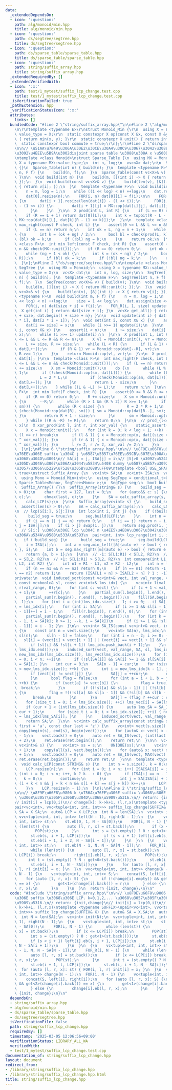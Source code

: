 ```yaml
---
data:
  _extendedDependsOn:
  - icon: ':question:'
    path: alg/monoid/min.hpp
    title: alg/monoid/min.hpp
  - icon: ':question:'
    path: ds/segtree/segtree.hpp
    title: ds/segtree/segtree.hpp
  - icon: ':question:'
    path: ds/sparse_table/sparse_table.hpp
    title: ds/sparse_table/sparse_table.hpp
  - icon: ':question:'
    path: string/suffix_array.hpp
    title: string/suffix_array.hpp
  _extendedRequiredBy: []
  _extendedVerifiedWith:
  - icon: ':x:'
    path: test/1_mytest/suffix_lcp_change.test.cpp
    title: test/1_mytest/suffix_lcp_change.test.cpp
  _isVerificationFailed: true
  _pathExtension: hpp
  _verificationStatusIcon: ':x:'
  attributes:
    links: []
  bundledCode: "#line 2 \"string/suffix_array.hpp\"\n\n#line 2 \"alg/monoid/min.hpp\"\
    \n\r\ntemplate <typename E>\r\nstruct Monoid_Min {\r\n  using X = E;\r\n  using\
    \ value_type = X;\r\n  static constexpr X op(const X &x, const X &y) noexcept\
    \ { return min(x, y); }\r\n  static constexpr X unit() { return infty<E>; }\r\n\
    \  static constexpr bool commute = true;\r\n};\r\n#line 2 \"ds/sparse_table/sparse_table.hpp\"\
    \n\n// \u51AA\u7B49\u306A\u30E2\u30CE\u30A4\u30C9\u3067\u3042\u308B\u3053\u3068\
    \u3092\u4EEE\u5B9A\u3002disjoint sparse table \u3088\u308A x \u500D\u9AD8\u901F\
    \ntemplate <class Monoid>\nstruct Sparse_Table {\n  using MX = Monoid;\n  using\
    \ X = typename MX::value_type;\n  int n, log;\n  vvc<X> dat;\n\n  Sparse_Table()\
    \ {}\n  Sparse_Table(int n) { build(n); }\n  template <typename F>\n  Sparse_Table(int\
    \ n, F f) {\n    build(n, f);\n  }\n  Sparse_Table(const vc<X>& v) { build(v);\
    \ }\n\n  void build(int m) {\n    build(m, [](int i) -> X { return MX::unit();\
    \ });\n  }\n  void build(const vc<X>& v) {\n    build(len(v), [&](int i) -> X\
    \ { return v[i]; });\n  }\n  template <typename F>\n  void build(int m, F f) {\n\
    \    n = m, log = 1;\n    while ((1 << log) < n) ++log;\n    dat.resize(log);\n\
    \    dat[0].resize(n);\n    FOR(i, n) dat[0][i] = f(i);\n\n    FOR(i, log - 1)\
    \ {\n      dat[i + 1].resize(len(dat[i]) - (1 << i));\n      FOR(j, len(dat[i])\
    \ - (1 << i)) {\n        dat[i + 1][j] = MX::op(dat[i][j], dat[i][j + (1 << i)]);\n\
    \      }\n    }\n  }\n\n  X prod(int L, int R) {\n    if (L == R) return MX::unit();\n\
    \    if (R == L + 1) return dat[0][L];\n    int k = topbit(R - L - 1);\n    return\
    \ MX::op(dat[k][L], dat[k][R - (1 << k)]);\n  }\n\n  template <class F>\n  int\
    \ max_right(const F check, int L) {\n    assert(0 <= L && L <= n && check(MX::unit()));\n\
    \    if (L == n) return n;\n    int ok = L, ng = n + 1;\n    while (ok + 1 < ng)\
    \ {\n      int k = (ok + ng) / 2;\n      bool bl = check(prod(L, k));\n      if\
    \ (bl) ok = k;\n      if (!bl) ng = k;\n    }\n    return ok;\n  }\n\n  template\
    \ <class F>\n  int min_left(const F check, int R) {\n    assert(0 <= R && R <=\
    \ n && check(MX::unit()));\n    if (R == 0) return 0;\n    int ok = R, ng = -1;\n\
    \    while (ng + 1 < ok) {\n      int k = (ok + ng) / 2;\n      bool bl = check(prod(k,\
    \ R));\n      if (bl) ok = k;\n      if (!bl) ng = k;\n    }\n    return ok;\n\
    \  }\n};\n#line 2 \"ds/segtree/segtree.hpp\"\n\ntemplate <class Monoid>\nstruct\
    \ SegTree {\n  using MX = Monoid;\n  using X = typename MX::value_type;\n  using\
    \ value_type = X;\n  vc<X> dat;\n  int n, log, size;\n\n  SegTree() {}\n  SegTree(int\
    \ n) { build(n); }\n  template <typename F>\n  SegTree(int n, F f) {\n    build(n,\
    \ f);\n  }\n  SegTree(const vc<X>& v) { build(v); }\n\n  void build(int m) {\n\
    \    build(m, [](int i) -> X { return MX::unit(); });\n  }\n  void build(const\
    \ vc<X>& v) {\n    build(len(v), [&](int i) -> X { return v[i]; });\n  }\n  template\
    \ <typename F>\n  void build(int m, F f) {\n    n = m, log = 1;\n    while ((1\
    \ << log) < n) ++log;\n    size = 1 << log;\n    dat.assign(size << 1, MX::unit());\n\
    \    FOR(i, n) dat[size + i] = f(i);\n    FOR_R(i, 1, size) update(i);\n  }\n\n\
    \  X get(int i) { return dat[size + i]; }\n  vc<X> get_all() { return {dat.begin()\
    \ + size, dat.begin() + size + n}; }\n\n  void update(int i) { dat[i] = Monoid::op(dat[2\
    \ * i], dat[2 * i + 1]); }\n  void set(int i, const X& x) {\n    assert(i < n);\n\
    \    dat[i += size] = x;\n    while (i >>= 1) update(i);\n  }\n\n  void multiply(int\
    \ i, const X& x) {\n    assert(i < n);\n    i += size;\n    dat[i] = Monoid::op(dat[i],\
    \ x);\n    while (i >>= 1) update(i);\n  }\n\n  X prod(int L, int R) {\n    assert(0\
    \ <= L && L <= R && R <= n);\n    X vl = Monoid::unit(), vr = Monoid::unit();\n\
    \    L += size, R += size;\n    while (L < R) {\n      if (L & 1) vl = Monoid::op(vl,\
    \ dat[L++]);\n      if (R & 1) vr = Monoid::op(dat[--R], vr);\n      L >>= 1,\
    \ R >>= 1;\n    }\n    return Monoid::op(vl, vr);\n  }\n\n  X prod_all() { return\
    \ dat[1]; }\n\n  template <class F>\n  int max_right(F check, int L) {\n    assert(0\
    \ <= L && L <= n && check(Monoid::unit()));\n    if (L == n) return n;\n    L\
    \ += size;\n    X sm = Monoid::unit();\n    do {\n      while (L % 2 == 0) L >>=\
    \ 1;\n      if (!check(Monoid::op(sm, dat[L]))) {\n        while (L < size) {\n\
    \          L = 2 * L;\n          if (check(Monoid::op(sm, dat[L]))) { sm = Monoid::op(sm,\
    \ dat[L++]); }\n        }\n        return L - size;\n      }\n      sm = Monoid::op(sm,\
    \ dat[L++]);\n    } while ((L & -L) != L);\n    return n;\n  }\n\n  template <class\
    \ F>\n  int min_left(F check, int R) {\n    assert(0 <= R && R <= n && check(Monoid::unit()));\n\
    \    if (R == 0) return 0;\n    R += size;\n    X sm = Monoid::unit();\n    do\
    \ {\n      --R;\n      while (R > 1 && (R % 2)) R >>= 1;\n      if (!check(Monoid::op(dat[R],\
    \ sm))) {\n        while (R < size) {\n          R = 2 * R + 1;\n          if\
    \ (check(Monoid::op(dat[R], sm))) { sm = Monoid::op(dat[R--], sm); }\n       \
    \ }\n        return R + 1 - size;\n      }\n      sm = Monoid::op(dat[R], sm);\n\
    \    } while ((R & -R) != R);\n    return 0;\n  }\n\n  // prod_{l<=i<r} A[i xor\
    \ x]\n  X xor_prod(int l, int r, int xor_val) {\n    static_assert(Monoid::commute);\n\
    \    X x = Monoid::unit();\n    for (int k = 0; k < log + 1; ++k) {\n      if\
    \ (l >= r) break;\n      if (l & 1) { x = Monoid::op(x, dat[(size >> k) + ((l++)\
    \ ^ xor_val)]); }\n      if (r & 1) { x = Monoid::op(x, dat[(size >> k) + ((--r)\
    \ ^ xor_val)]); }\n      l /= 2, r /= 2, xor_val /= 2;\n    }\n    return x;\n\
    \  }\n};\n#line 6 \"string/suffix_array.hpp\"\n\n// \u8F9E\u66F8\u9806 i \u756A\
    \u76EE\u306E suffix \u304C j \u6587\u5B57\u76EE\u59CB\u307E\u308A\u3067\u3042\u308B\
    \u3068\u304D\u3001\n// SA[i] = j, ISA[j] = i\n// |S|>0 \u3092\u524D\u63D0\uFF08\
    \u305D\u3046\u3067\u306A\u3044\u5834\u5408 dummy \u6587\u5B57\u3092\u8FFD\u52A0\
    \u3057\u3066\u5229\u7528\u305B\u3088\uFF09\ntemplate <bool USE_SPARSE_TABLE =\
    \ true>\nstruct Suffix_Array {\n  vc<int> SA;\n  vc<int> ISA;\n  vc<int> LCP;\n\
    \  using Mono = Monoid_Min<int>;\n  using SegType = conditional_t<USE_SPARSE_TABLE,\
    \ Sparse_Table<Mono>, SegTree<Mono> >;\n  SegType seg;\n  bool build_seg;\n\n\
    \  Suffix_Array() {}\n  Suffix_Array(string& s) {\n    build_seg = 0;\n    assert(len(s)\
    \ > 0);\n    char first = 127, last = 0;\n    for (auto&& c: s) {\n      chmin(first,\
    \ c);\n      chmax(last, c);\n    }\n    SA = calc_suffix_array(s, first, last);\n\
    \    calc_LCP(s);\n  }\n\n  Suffix_Array(vc<int> s) {\n    build_seg = 0;\n  \
    \  assert(len(s) > 0);\n    SA = calc_suffix_array(s);\n    calc_LCP(s);\n  }\n\
    \n  // lcp(S[i:], S[j:])\n  int lcp(int i, int j) {\n    if (!build_seg) {\n \
    \     build_seg = true;\n      seg.build(LCP);\n    }\n    int n = len(SA);\n\
    \    if (i == n || j == n) return 0;\n    if (i == j) return n - i;\n    i = ISA[i],\
    \ j = ISA[j];\n    if (i > j) swap(i, j);\n    return seg.prod(i, j);\n  }\n\n\
    \  // S[i:] \u3068\u306E lcp \u304C n \u4EE5\u4E0A\u3067\u3042\u308B\u3088\u3046\
    \u306A\u534A\u958B\u533A\u9593\n  pair<int, int> lcp_range(int i, int n) {\n \
    \   if (!build_seg) {\n      build_seg = true;\n      seg.build(LCP);\n    }\n\
    \    i = ISA[i];\n    int a = seg.min_left([&](auto e) -> bool { return e >= n;\
    \ }, i);\n    int b = seg.max_right([&](auto e) -> bool { return e >= n; }, i);\n\
    \    return {a, b + 1};\n  }\n\n  // -1: S[L1:R1) < S[L2, R2)\n  //  0: S[L1:R1)\
    \ = S[L2, R2)\n  // +1: S[L1:R1) > S[L2, R2)\n  int compare(int L1, int R1, int\
    \ L2, int R2) {\n    int n1 = R1 - L1, n2 = R2 - L2;\n    int n = lcp(L1, L2);\n\
    \    if (n == n1 && n == n2) return 0;\n    if (n == n1) return -1;\n    if (n\
    \ == n2) return 1;\n    return (ISA[L1 + n] > ISA[L2 + n] ? 1 : -1);\n  }\n\n\
    private:\n  void induced_sort(const vc<int>& vect, int val_range, vc<int>& SA,\
    \ const vc<bool>& sl, const vc<int>& lms_idx) {\n    vc<int> l(val_range, 0),\
    \ r(val_range, 0);\n    for (int c: vect) {\n      if (c + 1 < val_range) ++l[c\
    \ + 1];\n      ++r[c];\n    }\n    partial_sum(l.begin(), l.end(), l.begin());\n\
    \    partial_sum(r.begin(), r.end(), r.begin());\n    fill(SA.begin(), SA.end(),\
    \ -1);\n    for (int i = (int)lms_idx.size() - 1; i >= 0; --i) SA[--r[vect[lms_idx[i]]]]\
    \ = lms_idx[i];\n    for (int i: SA)\n      if (i >= 1 && sl[i - 1]) SA[l[vect[i\
    \ - 1]]++] = i - 1;\n    fill(r.begin(), r.end(), 0);\n    for (int c: vect) ++r[c];\n\
    \    partial_sum(r.begin(), r.end(), r.begin());\n    for (int k = (int)SA.size()\
    \ - 1, i = SA[k]; k >= 1; --k, i = SA[k])\n      if (i >= 1 && !sl[i - 1]) { SA[--r[vect[i\
    \ - 1]]] = i - 1; }\n  }\n\n  vc<int> SA_IS(const vc<int>& vect, int val_range)\
    \ {\n    const int n = vect.size();\n    vc<int> SA(n), lms_idx;\n    vc<bool>\
    \ sl(n);\n    sl[n - 1] = false;\n    for (int i = n - 2; i >= 0; --i) {\n   \
    \   sl[i] = (vect[i] > vect[i + 1] || (vect[i] == vect[i + 1] && sl[i + 1]));\n\
    \      if (sl[i] && !sl[i + 1]) lms_idx.push_back(i + 1);\n    }\n    reverse(lms_idx.begin(),\
    \ lms_idx.end());\n    induced_sort(vect, val_range, SA, sl, lms_idx);\n    vc<int>\
    \ new_lms_idx(lms_idx.size()), lms_vec(lms_idx.size());\n    for (int i = 0, k\
    \ = 0; i < n; ++i)\n      if (!sl[SA[i]] && SA[i] >= 1 && sl[SA[i] - 1]) { new_lms_idx[k++]\
    \ = SA[i]; }\n    int cur = 0;\n    SA[n - 1] = cur;\n    for (size_t k = 1; k\
    \ < new_lms_idx.size(); ++k) {\n      int i = new_lms_idx[k - 1], j = new_lms_idx[k];\n\
    \      if (vect[i] != vect[j]) {\n        SA[j] = ++cur;\n        continue;\n\
    \      }\n      bool flag = false;\n      for (int a = i + 1, b = j + 1;; ++a,\
    \ ++b) {\n        if (vect[a] != vect[b]) {\n          flag = true;\n        \
    \  break;\n        }\n        if ((!sl[a] && sl[a - 1]) || (!sl[b] && sl[b - 1]))\
    \ {\n          flag = !((!sl[a] && sl[a - 1]) && (!sl[b] && sl[b - 1]));\n   \
    \       break;\n        }\n      }\n      SA[j] = (flag ? ++cur : cur);\n    }\n\
    \    for (size_t i = 0; i < lms_idx.size(); ++i) lms_vec[i] = SA[lms_idx[i]];\n\
    \    if (cur + 1 < (int)lms_idx.size()) {\n      auto lms_SA = SA_IS(lms_vec,\
    \ cur + 1);\n      for (size_t i = 0; i < lms_idx.size(); ++i) { new_lms_idx[i]\
    \ = lms_idx[lms_SA[i]]; }\n    }\n    induced_sort(vect, val_range, SA, sl, new_lms_idx);\n\
    \    return SA;\n  }\n\n  vc<int> calc_suffix_array(const string& s, const char\
    \ first = 'a', const char last = 'z') {\n    vc<int> vect(s.size() + 1);\n   \
    \ copy(begin(s), end(s), begin(vect));\n    for (auto& x: vect) x -= (int)first\
    \ - 1;\n    vect.back() = 0;\n    auto ret = SA_IS(vect, (int)last - (int)first\
    \ + 2);\n    ret.erase(ret.begin());\n    return ret;\n  }\n\n  vc<int> calc_suffix_array(const\
    \ vc<int>& s) {\n    vc<int> ss = s;\n    UNIQUE(ss);\n\n    vc<int> vect(s.size()\
    \ + 1);\n    copy(all(s), vect.begin());\n    for (auto& x: vect) x = LB(ss, x)\
    \ + 1;\n    vect.back() = 0;\n    auto ret = SA_IS(vect, MAX(vect) + 2);\n   \
    \ ret.erase(ret.begin());\n    return ret;\n  }\n\n  template <typename STRING>\n\
    \  void calc_LCP(const STRING& s) {\n    int n = s.size(), k = 0;\n    ISA.resize(n);\n\
    \    LCP.resize(n);\n    for (int i = 0; i < n; i++) ISA[SA[i]] = i;\n    for\
    \ (int i = 0; i < n; i++, k ? k-- : 0) {\n      if (ISA[i] == n - 1) {\n     \
    \   k = 0;\n        continue;\n      }\n      int j = SA[ISA[i] + 1];\n      while\
    \ (i + k < n && j + k < n && s[i + k] == s[j + k]) k++;\n      LCP[ISA[i]] = k;\n\
    \    }\n    LCP.resize(n - 1);\n  }\n};\n#line 2 \"string/suffix_lcp_change.hpp\"\
    \n\n// \u8F9E\u66F8\u9806 k \u756A\u76EE\u306E suffix \u3068\u306E LCP. k=0,1,2,...\
    \ \u3068\u3057\u305F\u3068\u304D\u306E\u5909\u5316.\n// return: {init,change}\n\
    // init[i] = lcp(0,i)\n// change[k]: k->k+1, (l,r,x)\ntemplate <typename SUFFIX>\n\
    pair<vc<int>, vvc<tuple<int, int, int>>> suffix_lcp_change(SUFFIX& X) {\n  auto&\
    \ SA = X.SA;\n  auto& LCP = X.LCP;\n  int N = len(SA);\n  vc<int> init(N);\n \
    \ vvc<tuple<int, int, int>> left(N - 1), right(N - 1);\n  {\n    vc<tuple<int,\
    \ int, int>> st;\n    st.eb(0, 1, N - SA[0]);\n    FOR(i, N - 1) {\n      while\
    \ (len(st)) {\n        auto [l, r, x] = st.back();\n        if (x <= LCP[i]) break;\n\
    \        POP(st);\n      }\n      int s = (st.empty() ? 0 : get<1>(st.back()));\n\
    \      st.eb(s, i + 1, LCP[i]);\n      if (s < i + 1) left[i].eb(s, i + 1, LCP[i]);\n\
    \      st.eb(i + 1, i + 2, N - SA[i + 1]);\n    }\n  }\n  {\n    vc<tuple<int,\
    \ int, int>> st;\n    st.eb(N - 1, N, N - SA[N - 1]);\n    FOR_R(i, N - 1) {\n\
    \      while (len(st)) {\n        auto [l, r, x] = st.back();\n        if (x <=\
    \ LCP[i]) break;\n        right[i].eb(l, r, x);\n        POP(st);\n      }\n \
    \     int t = (st.empty() ? N : get<0>(st.back()));\n      st.eb(i + 1, t, LCP[i]);\n\
    \      st.eb(i, i + 1, N - SA[i]);\n    }\n    for (auto [l, r, x]: st) { FOR(i,\
    \ l, r) init[i] = x; }\n  }\n  vvc<tuple<int, int, int>> change(N - 1);\n  FOR(i,\
    \ N - 1) {\n    vc<tuple<int, int, int>> S;\n    concat(S, left[i], right[i]);\n\
    \    for (auto [l, r, x]: S) {\n      if (!change[i].empty() && get<2>(change[i].back())\
    \ == x) {\n        get<1>(change[i].back()) = r;\n      } else {\n        change[i].eb(l,\
    \ r, x);\n      }\n    }\n  }\n  return {init, change};\n}\n"
  code: "#include \"string/suffix_array.hpp\"\n\n// \u8F9E\u66F8\u9806 k \u756A\u76EE\
    \u306E suffix \u3068\u306E LCP. k=0,1,2,... \u3068\u3057\u305F\u3068\u304D\u306E\
    \u5909\u5316.\n// return: {init,change}\n// init[i] = lcp(0,i)\n// change[k]:\
    \ k->k+1, (l,r,x)\ntemplate <typename SUFFIX>\npair<vc<int>, vvc<tuple<int, int,\
    \ int>>> suffix_lcp_change(SUFFIX& X) {\n  auto& SA = X.SA;\n  auto& LCP = X.LCP;\n\
    \  int N = len(SA);\n  vc<int> init(N);\n  vvc<tuple<int, int, int>> left(N -\
    \ 1), right(N - 1);\n  {\n    vc<tuple<int, int, int>> st;\n    st.eb(0, 1, N\
    \ - SA[0]);\n    FOR(i, N - 1) {\n      while (len(st)) {\n        auto [l, r,\
    \ x] = st.back();\n        if (x <= LCP[i]) break;\n        POP(st);\n      }\n\
    \      int s = (st.empty() ? 0 : get<1>(st.back()));\n      st.eb(s, i + 1, LCP[i]);\n\
    \      if (s < i + 1) left[i].eb(s, i + 1, LCP[i]);\n      st.eb(i + 1, i + 2,\
    \ N - SA[i + 1]);\n    }\n  }\n  {\n    vc<tuple<int, int, int>> st;\n    st.eb(N\
    \ - 1, N, N - SA[N - 1]);\n    FOR_R(i, N - 1) {\n      while (len(st)) {\n  \
    \      auto [l, r, x] = st.back();\n        if (x <= LCP[i]) break;\n        right[i].eb(l,\
    \ r, x);\n        POP(st);\n      }\n      int t = (st.empty() ? N : get<0>(st.back()));\n\
    \      st.eb(i + 1, t, LCP[i]);\n      st.eb(i, i + 1, N - SA[i]);\n    }\n  \
    \  for (auto [l, r, x]: st) { FOR(i, l, r) init[i] = x; }\n  }\n  vvc<tuple<int,\
    \ int, int>> change(N - 1);\n  FOR(i, N - 1) {\n    vc<tuple<int, int, int>> S;\n\
    \    concat(S, left[i], right[i]);\n    for (auto [l, r, x]: S) {\n      if (!change[i].empty()\
    \ && get<2>(change[i].back()) == x) {\n        get<1>(change[i].back()) = r;\n\
    \      } else {\n        change[i].eb(l, r, x);\n      }\n    }\n  }\n  return\
    \ {init, change};\n}\n"
  dependsOn:
  - string/suffix_array.hpp
  - alg/monoid/min.hpp
  - ds/sparse_table/sparse_table.hpp
  - ds/segtree/segtree.hpp
  isVerificationFile: false
  path: string/suffix_lcp_change.hpp
  requiredBy: []
  timestamp: '2025-03-05 12:06:56+09:00'
  verificationStatus: LIBRARY_ALL_WA
  verifiedWith:
  - test/1_mytest/suffix_lcp_change.test.cpp
documentation_of: string/suffix_lcp_change.hpp
layout: document
redirect_from:
- /library/string/suffix_lcp_change.hpp
- /library/string/suffix_lcp_change.hpp.html
title: string/suffix_lcp_change.hpp
---
```

